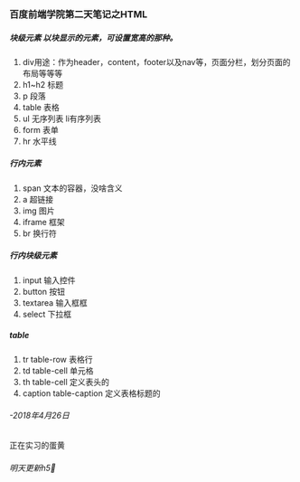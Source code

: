 ### 百度前端学院第二天笔记之HTML
##### 块级元素 以块显示的元素，可设置宽高的那种。
1. div用途：作为header，content，footer以及nav等，页面分栏，划分页面的布局等等等
2. h1~h2 标题
3. p 段落
4. table 表格
5. ul 无序列表 li有序列表
6. form 表单
7. hr 水平线


#####  行内元素
1. span 文本的容器，没啥含义
2. a 超链接
3. img 图片
4. iframe 框架
5. br 换行符

##### 行内块级元素
1. input 输入控件
2. button 按钮
3. textarea 输入框框
4. select 下拉框

##### table
1. tr table-row	表格行
2. td table-cell 单元格
3. th table-cell 定义表头的
4. caption table-caption 定义表格标题的

###### -2018年4月26日
正在实习的蛋黄
###### 明天更新h5🤗
